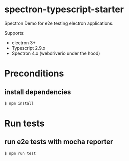 # spectron-typescript-starter
Spectron Demo for e2e testing electron applications.

Supports:
* electron 3+ 
* Typescript 2.9.x
* Spectron 4.x (webdriverio under the hood) 

# Preconditions

## install dependencies
```bash
$ npm install
```

# Run tests

## run e2e tests with mocha reporter
```bash
$ npm run test
```